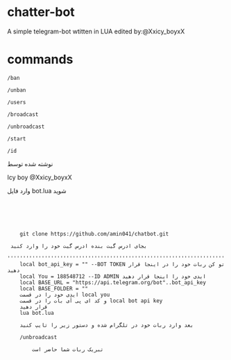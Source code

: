 # chatter-bot

A simple telegram-bot wtitten in LUA 
edited by:@Xxicy_boyxX
# commands
`/ban`


`/unban`

`/users` 



`/broadcast`


`/unbroadcast`


`/start`


`/id` 


نوشته شده توسط

Icy boy @Xxicy_boyxX

وارد فایل bot.lua شوید
`````````````````````````````````````````````````````````````````````````````````
 	
	
	
	
	
	git clone https://github.com/amin041/chatbot.git
	
 بجای ادرس گیت بنده ادرس گیت خود را وارد کنید
	''''''''''''''''''''''''''''''''''''''''''''''''''''''''''''''''''''''''''''''''''
	local bot_api_key = "" --BOT TOKEN تو کن ربات خود را در اینجا قرار دهید
	local You = 188548712 --ID ADMIN ایدی خود را اینجا قرار دهید
	local BASE_URL = "https://api.telegram.org/bot"..bot_api_key
	local BASE_FOLDER = ""
	ایدی خود را در قسمت local you
	و کد ای پی آی بات را در قسمت local bot api key 
	قرار دهید
	lua bot.lua
	
	بعد وارد ربات خود در تلگرام شده و دستور زیر را تایپ کنید
	
	/unbroadcast
	
        تبریک ربات شما حاضر است

        
